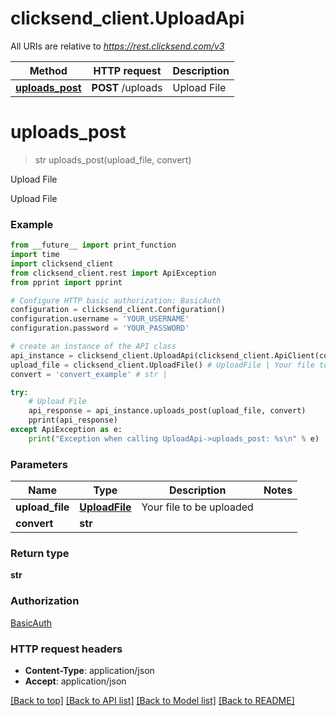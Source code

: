 # clicksend_client.UploadApi

All URIs are relative to *https://rest.clicksend.com/v3*

Method | HTTP request | Description
------------- | ------------- | -------------
[**uploads_post**](UploadApi.md#uploads_post) | **POST** /uploads | Upload File


# **uploads_post**
> str uploads_post(upload_file, convert)

Upload File

Upload File

### Example
```python
from __future__ import print_function
import time
import clicksend_client
from clicksend_client.rest import ApiException
from pprint import pprint

# Configure HTTP basic authorization: BasicAuth
configuration = clicksend_client.Configuration()
configuration.username = 'YOUR_USERNAME'
configuration.password = 'YOUR_PASSWORD'

# create an instance of the API class
api_instance = clicksend_client.UploadApi(clicksend_client.ApiClient(configuration))
upload_file = clicksend_client.UploadFile() # UploadFile | Your file to be uploaded
convert = 'convert_example' # str | 

try:
    # Upload File
    api_response = api_instance.uploads_post(upload_file, convert)
    pprint(api_response)
except ApiException as e:
    print("Exception when calling UploadApi->uploads_post: %s\n" % e)
```

### Parameters

Name | Type | Description  | Notes
------------- | ------------- | ------------- | -------------
 **upload_file** | [**UploadFile**](UploadFile.md)| Your file to be uploaded | 
 **convert** | **str**|  | 

### Return type

**str**

### Authorization

[BasicAuth](../README.md#BasicAuth)

### HTTP request headers

 - **Content-Type**: application/json
 - **Accept**: application/json

[[Back to top]](#) [[Back to API list]](../README.md#documentation-for-api-endpoints) [[Back to Model list]](../README.md#documentation-for-models) [[Back to README]](../README.md)

